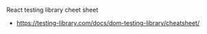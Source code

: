 

React testing library cheet sheet
- https://testing-library.com/docs/dom-testing-library/cheatsheet/

